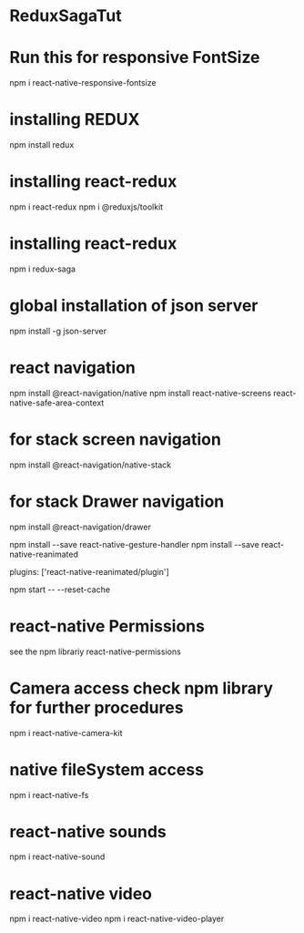 # ReduxSagaTut

# Run this for responsive FontSize

npm i react-native-responsive-fontsize

# installing REDUX

npm install redux

# installing react-redux

npm i react-redux
npm i @reduxjs/toolkit

# installing react-redux

npm i redux-saga

# global installation of json server

npm install -g json-server

# react navigation

npm install @react-navigation/native
npm install react-native-screens react-native-safe-area-context

# for stack screen navigation

npm install @react-navigation/native-stack

# for stack Drawer navigation

npm install @react-navigation/drawer

<!-- npm install react-native-gesture-handler react-native-reanimated -->

npm install --save react-native-gesture-handler
npm install --save react-native-reanimated

<!-- Add this below line to babel.config.js -->

plugins: ['react-native-reanimated/plugin']

npm start -- --reset-cache

# react-native Permissions

see the npm librariy react-native-permissions

# Camera access check npm library for further procedures

npm i react-native-camera-kit

<!-- npm i react-native-camera  N/W -->
<!-- npm i react-native-camera-hooks N/W -->

# native fileSystem access

npm i react-native-fs

# react-native sounds

npm i react-native-sound

# react-native video

npm i react-native-video
npm i react-native-video-player
